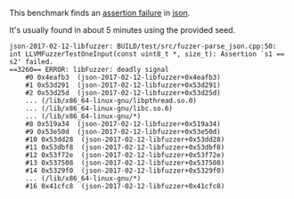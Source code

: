 This benchmark finds an [assertion failure](https://bugs.chromium.org/p/oss-fuzz/issues/detail?id=641) in [json](https://github.com/nlohmann/json).

It's usually found in about 5 minutes using the provided seed.

```
json-2017-02-12-libfuzzer: BUILD/test/src/fuzzer-parse_json.cpp:50: int LLVMFuzzerTestOneInput(const uint8_t *, size_t): Assertion `s1 == s2' failed.
==3260== ERROR: libFuzzer: deadly signal
    #0 0x4eafb3  (json-2017-02-12-libfuzzer+0x4eafb3)
    #1 0x53d291  (json-2017-02-12-libfuzzer+0x53d291)
    #2 0x53d25d  (json-2017-02-12-libfuzzer+0x53d25d)
    ... (/lib/x86_64-linux-gnu/libpthread.so.0)
    ... (/lib/x86_64-linux-gnu/libc.so.6)
    ... (/lib/x86_64-linux-gnu/*)
    #8 0x519a34  (json-2017-02-12-libfuzzer+0x519a34)
    #9 0x53e50d  (json-2017-02-12-libfuzzer+0x53e50d)
    #10 0x53dd28  (json-2017-02-12-libfuzzer+0x53dd28)
    #11 0x53dbf8  (json-2017-02-12-libfuzzer+0x53dbf8)
    #12 0x53f72e  (json-2017-02-12-libfuzzer+0x53f72e)
    #13 0x537508  (json-2017-02-12-libfuzzer+0x537508)
    #14 0x5329f0  (json-2017-02-12-libfuzzer+0x5329f0)
    ... (/lib/x86_64-linux-gnu/*)
    #16 0x41cfc8  (json-2017-02-12-libfuzzer+0x41cfc8)
```
